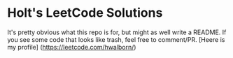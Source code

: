 # Holt's LeetCode Solutions

It's pretty obvious what this repo is for, but might as well write a README. If you see some code that looks like trash, feel free to comment/PR. [Heere is my profile] (https://leetcode.com/hwalborn/)